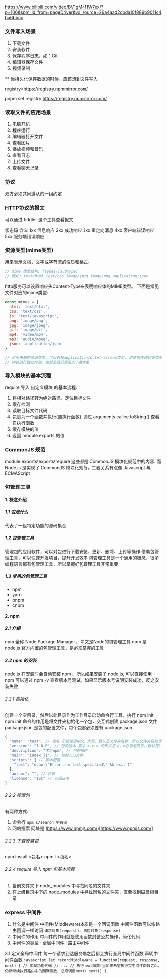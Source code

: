 https://www.bilibili.com/video/BV1gM411W7ex/?p=106&spm_id_from=pageDriver&vd_source=26a4aad2cbda10f889b9011c4ba6bbcc

### 文件写入场景
1. 下载文件
2. 安装软件
3. 保存程序日志，如：Git
4. 编辑器保存文件
5. 视频录制

** 当持久化保存数据的时候，应该想到文件写入


registry=https://registry.npmmirror.com/

pnpm set registry https://registry.npmmirror.com/

### 读取文件的应用场景
1. 电脑开机
2. 程序运行
3. 编辑器打开文件
4. 查看图片
5. 播放视频和音乐
6. 查看日志
7. 上传文件
8. 查看聊天记录


### 协议
双方必须共同遵从的一组约定

### HTTP协议的报文
可以通过 fiddler 这个工具查看报文

状态码            含义
1xx             信息响应
2xx             成功响应
3xx             重定向消息
4xx             客户端错误响应
5xx             服务端错误响应


###  资源类型(mime类型)
用来表示文档、文字或字节流的性质和格式。
```js
// mime 类型结构: [type]/[subtype]
// 例如: text/html text/css image/jpeg image/png application/json
```
http服务可以设置响应头Content-Type来表明响应体的MIME类型。
下面是常见文件对应的mime类型:
```js
const mimes = {
  html: 'text/html',
  css: 'text/css',
  js: 'text/javascript',
  png: 'image/png',
  jpg: 'image/jpeg',
  gif: 'image/gif',
  mp4: 'video/mp4',
  mp3: 'audio/mpeg',
  json: 'application/json'
}
```

```js
// 对于未知的资源类型，可以选择application/octet-stream类型, 浏览器在遇到该类型的响应时，会对响应体
// 内容进行独立存储，也就是我们常见的下载效果
```

### 导入模块的基本流程
require 导入 自定义模块 的基本流程.
1. 将相对路径转为绝对路径，定位目标文件
2. 缓存检测
3. 读取目标文件代码
4. 包裹为一个函数并执行(自执行函数). 通过 arguments.callee.toString() 查看自执行函数
5. 缓存模块的值
6. 返回 module.exports 的值

### CommonJS 规范
module.exports\exports\require 这些都是 CommonJS 模块化规范中的内容.
而 Node.js 是实现了 CommonJS 模块化规范，二者关系有点像 Javascript 与 ECMAScript

### 包管理工具

#### 1. 概念介绍
  ##### 1.1 包是什么
  代表了一组特定功能的源码集合
  ##### 1.2 包管理工具
  管理包的应用软件，可以对包进行下载安装、更新、删除、上传等操作
  借助包管理工具，可以快速开发项目，提升开发效率
  包管理工具是一个通用的概念，很多编程语言都有包管理工具，所以掌握好包管理工具非常重要
  ##### 1.3 常用的包管理工具
  - npm
  - yarn
  - pnpm
  - cnpm
#### 2. npm
  ##### 2.1 介绍
  npm 全称 Node Package Manager， 中文是Node的包管理工具
  npm 是 node.js 官方内置的包管理工具，是必须掌握的工具
  ##### 2.2 npm 的安装
  node.js 在安装时会自动安装 npm， 所以如果安装了 node.js, 可以直接使用 npm
  可以通过 npm -v 查看版本号测试，如果显示版本号说明安装成功，反之安装失败

  ###### 2.2.1 初始化
  创建一个空目录，然后以此目录作为工作目录启动命令行工具，执行 npm init
  npm init 命令的作用是将文件夹初始化一个包，交互式创建 package.json 文件
  package.json 是包的配置文件，每个包都必须要有 package.json
  ```javascript
  {
    "name": "test", // 包名 不能使用中文、大写，默认是文件夹名称，所以文件夹名称也不能有中文和大写
    "version": "1.0.0", // 包的版本 要求 x.x.x 的形式定义，x必须是数字，默认是1.0.0
    "description": "学习npm", // 包的描述
    "main": "index.js", // 包的入口文件
    "scripts": { // 脚本配置
      "test": "echo \"Error: no test specified\" && exit 1"
    },
    "author": "", // 作者
    "license": "ISC" // 开源证书
  }
  ```
  ###### 2.2.2 搜索包
  有两种方式:
  1. 命令行 `npm s/search 字符串`
  2. 网站搜索 网址是 (https://www.npmjs.com/)[https://www.npmjs.com/]
  ###### 2.2.3 下载安装包
  npm install <包名>
  npm i <包名>
  ###### 2.2.4 require 导入 npm 包基本流程
  1. 当前文件夹下 node_modules 中寻找同名的文件夹
  2. 在上级目录中下的 node_modules 中寻找同名的文件夹，直至找到磁盘根目录

### express 中间件
  1. 什么是中间件
  中间件(Middleware)本质是一个回调函数
  中间件函数可以像路由回调一样访问 `请求对象(request)`、`响应对象(response)`
  2. 中间件的作用
  中间件的作用就是使用函数封装公共操作，简化代码
  3. 中间件的类型
  · 全局中间件
  · 路由中间件

  3.1  定义全局中间件
    每一个请求到达服务端之后都会执行全局中间件函数
    声明中间件函数
    ```javascript
      let recordMiddleware = function(request, response, next) {
        // 实现功能代码
        // ...
        // 执行next函数(当如果希望执行完中间件函数之后，仍然继续执行路由中的回调函数，必须调用next)
        next()
      }
    ```

